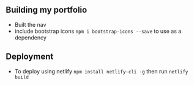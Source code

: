 ## Building my portfolio

- Built the nav
- include bootstrap icons `npm i bootstrap-icons --save` to use as a dependency

## Deployment

- To deploy using netlify `npm install netlify-cli -g` then run `netlify build`
